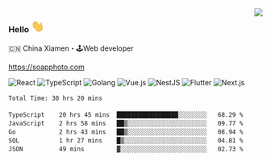 <img align="right" src="https://github-readme-stats.vercel.app/api?username=yiiu&show_icons=false&bg_color=30,e96443,904e95&title_color=fff&text_color=fff" />

### Hello <img src="https://raw.githubusercontent.com/ABSphreak/ABSphreak/master/gifs/Hi.gif" width="26px" />
 
🇨🇳 China Xiamen・🕹Web developer

https://soapphoto.com

<p align="left"><img src="https://cdn.svgporn.com/logos/react.svg" alt="React" width="32" height="32"/> <img src="https://cdn.svgporn.com/logos/typescript-icon.svg" alt="TypeScript" width="32" height="32"/> <img src="https://cdn.svgporn.com/logos/gopher.svg" alt="Golang" width="32" height="32"/> <img src="https://cdn.svgporn.com/logos/vue.svg" alt="Vue.js" width="32" height="32"/> <img src="https://cdn.svgporn.com/logos/nestjs.svg" alt="NestJS" width="32" height="32"/> <img src="https://cdn.svgporn.com/logos/flutter.svg" alt="Flutter" width="32" height="32"/> <img src="https://cdn.svgporn.com/logos/nextjs-icon.svg" alt="Next.js" width="32" height="32"/></p>


<!--START_SECTION:waka-->

```txt
Total Time: 30 hrs 20 mins

TypeScript    20 hrs 45 mins  █████████████████░░░░░░░░   68.29 %
JavaScript    2 hrs 58 mins   ██▒░░░░░░░░░░░░░░░░░░░░░░   09.77 %
Go            2 hrs 43 mins   ██▒░░░░░░░░░░░░░░░░░░░░░░   08.94 %
SQL           1 hr 27 mins    █▒░░░░░░░░░░░░░░░░░░░░░░░   04.81 %
JSON          49 mins         ▓░░░░░░░░░░░░░░░░░░░░░░░░   02.73 %
```

<!--END_SECTION:waka-->
